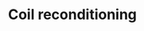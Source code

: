 ---
layout: category
type: spare-parts
title: Coil reconditioning
category: coil reconditioning
permalink: '/en/spare-parts/coil-reconditioning/'
translation_url: '/czesci-zamienne/regeneracja-cewki/'
---